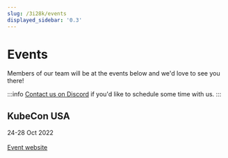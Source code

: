 ```yaml
---
slug: /3i28k/events
displayed_sidebar: '0.3'
---
```


# Events

Members of our team will be at the events below and we'd love to see you there!

:::info
[Contact us on Discord](https://discord.com/invite/dagger-io) if you'd like to schedule some time with us.
:::

## KubeCon USA

24-28 Oct 2022 <br/> <br/>
[Event website](https://events.linuxfoundation.org/kubecon-cloudnativecon-north-america/)
